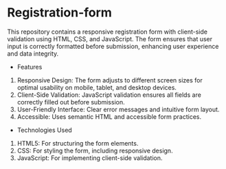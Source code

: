 # Registration-form
This repository contains a responsive registration form with client-side validation using HTML, CSS, and JavaScript. The form ensures that user input is correctly formatted before submission, enhancing user experience and data integrity.

- Features
1. Responsive Design: The form adjusts to different screen sizes for optimal usability on mobile, tablet, and desktop devices.
2. Client-Side Validation: JavaScript validation ensures all fields are correctly filled out before submission.
3. User-Friendly Interface: Clear error messages and intuitive form layout.
4. Accessible: Uses semantic HTML and accessible form practices.

- Technologies Used
1. HTML5: For structuring the form elements.
2. CSS: For styling the form, including responsive design.
3. JavaScript: For implementing client-side validation.
